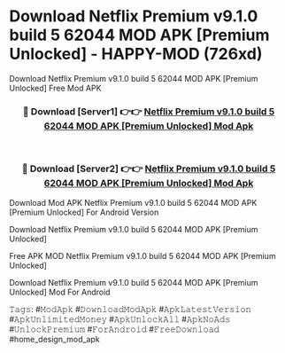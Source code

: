 # Download Netflix Premium v9.1.0 build 5 62044 MOD APK [Premium Unlocked] - HAPPY-MOD (726xd)
Download Netflix Premium v9.1.0 build 5 62044 MOD APK [Premium Unlocked] Free Mod APK

<div align="center">
<h3>🔴 Download [Server1] 👉👉 <a href="https://apkcomod.com?title=Netflix_Premium_v9.1.0_build_5_62044_MOD_APK_[Premium_Unlocked]">Netflix Premium v9.1.0 build 5 62044 MOD APK [Premium Unlocked] Mod Apk</a></h3><br>

<h3>🔴 Download [Server2] 👉👉 <a href="https://apkcomod.com?title=Netflix_Premium_v9.1.0_build_5_62044_MOD_APK_[Premium_Unlocked]">Netflix Premium v9.1.0 build 5 62044 MOD APK [Premium Unlocked] Mod Apk</a></h3>
</div>


Download Mod APK Netflix Premium v9.1.0 build 5 62044 MOD APK [Premium Unlocked] For Android Version

Download Netflix Premium v9.1.0 build 5 62044 MOD APK [Premium Unlocked] 

Free APK MOD Netflix Premium v9.1.0 build 5 62044 MOD APK [Premium Unlocked] 

Download Netflix Premium v9.1.0 build 5 62044 MOD APK [Premium Unlocked] Mod For Android

𝚃𝚊𝚐𝚜: #𝙼𝚘𝚍𝙰𝚙𝚔 #𝙳𝚘𝚠𝚗𝚕𝚘𝚊𝚍𝙼𝚘𝚍𝙰𝚙𝚔 #𝙰𝚙𝚔𝙻𝚊𝚝𝚎𝚜𝚝𝚅𝚎𝚛𝚜𝚒𝚘𝚗 #𝙰𝚙𝚔𝚄𝚗𝚕𝚒𝚖𝚒𝚝𝚎𝚍𝙼𝚘𝚗𝚎𝚢 #𝙰𝚙𝚔𝚄𝚗𝚕𝚘𝚌𝚔𝙰𝚕𝚕 #𝙰𝚙𝚔𝙽𝚘𝙰𝚍𝚜 #𝚄𝚗𝚕𝚘𝚌𝚔𝙿𝚛𝚎𝚖𝚒𝚞𝚖 #𝙵𝚘𝚛𝙰𝚗𝚍𝚛𝚘𝚒𝚍 #𝙵𝚛𝚎𝚎𝙳𝚘𝚠𝚗𝚕𝚘𝚊𝚍 #home_design_mod_apk